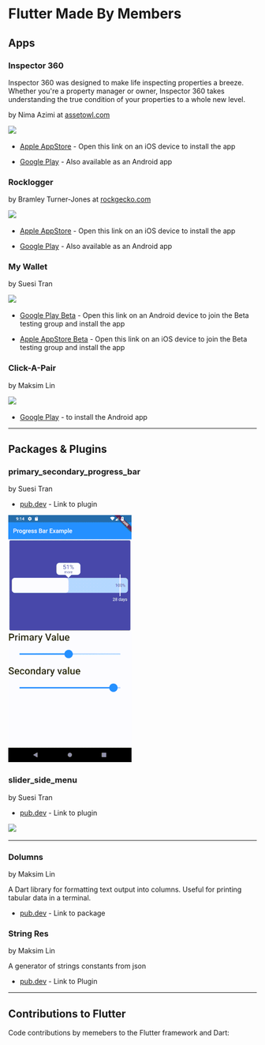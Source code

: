# Flutter Made By Members


## Apps

### Inspector 360 

Inspector 360 was designed to make life inspecting properties a breeze. Whether you're a property manager or owner, Inspector 360 takes understanding the true condition of your properties to a whole new level. 

by Nima Azimi at [assetowl.com](https://www.assetowl.com/)

<img src="https://lh3.googleusercontent.com/qStaLxlCmyf2XRkCFnbjKhHmlqOjAnh91dIl5delUoezLw-_yrn0VWeto8bjCM9Kvy0D=w3360-h1878-rw" width="250">


* [Apple AppStore](https://apps.apple.com/us/app/inspector-360/id1459831218) - Open this link on an iOS device to install the app

* [Google Play](https://play.google.com/store/apps/details?id=com.assetowl.inspector360&hl=en) - Also available as an Android app


### Rocklogger 
by Bramley Turner-Jones at [rockgecko.com](https://rockgecko.com/)

<img src="https://is5-ssl.mzstatic.com/image/thumb/Purple123/v4/5a/9a/e3/5a9ae394-47a4-2bfc-3617-3ad4fa298d0f/AppIcon-0-1x_U007emarketing-0-0-GLES2_U002c0-512MB-sRGB-0-0-0-85-220-0-0-0-7.png/230x0w.jpg" width="200">


* [Apple AppStore](https://apps.apple.com/us/app/rocklogger/id1468884794?mt=8) - Open this link on an iOS device to install the app

* [Google Play](https://play.google.com/store/apps/details?id=com.rockgecko.dips) - Also available as an Android app



### My Wallet 
by Suesi Tran

<img src="https://lh3.googleusercontent.com/JkL3n6V1JHE5sx4f63IXKxEKFIM9YPN0yZVzLOPkVPdfNQj-ay3UYXpnxkKJBiFjWg=h180" width="200">

* [Google Play Beta](https://play.google.com/apps/testing/com.nartus.wallet) - Open this link on an Android device to join the Beta testing group and install the app

* [Apple AppStore Beta](https://testflight.apple.com/join/avAmXjzN) - Open this link on an iOS device to join the Beta testing group and install the app


### Click-A-Pair 
by Maksim Lin 

<img src="https://lh3.googleusercontent.com/c_0PqbZU90Y5jFkL9SNbRgoVk-YM0Csc8LGtMPelYrNRg-ASCVum-2_ziGVEApFSe14=s360-rw" width="200">

* [Google Play](https://play.google.com/store/apps/details?id=com.manichord.clickapair) - to install the Android app

***

## Packages & Plugins

### primary_secondary_progress_bar
by Suesi Tran

* [pub.dev](https://pub.dev/packages/primary_secondary_progress_bar) - Link to plugin

<img src="https://github.com/suesitran/primary_secondary_progress_bar/raw/master/image/primary_secondary_example.gif" width="250">


### slider_side_menu
by Suesi Tran

* [pub.dev](https://pub.dev/packages/slider_side_menu) - Link to plugin

<img src="https://github.com/suesitran/slider_side_menu/raw/master/screenrecord/demo.gif" width="250">

***

### Dolumns
by Maksim Lin

A Dart library for formatting text output into columns. Useful for printing tabular data in a terminal.

*  [pub.dev](https://pub.dev/packages/dolumns) - Link to package

### String Res
by Maksim Lin

A generator of strings constants from json

*  [pub.dev](https://pub.dev/packages/string_res) - Link to Plugin

***

## Contributions to Flutter

Code contributions by memebers to the Flutter framework and Dart:

